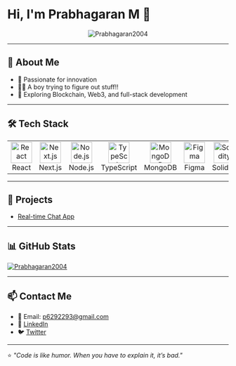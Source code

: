 # Hi, I'm Prabhagaran M 👋

<p align="center"> 
  <img src="https://komarev.com/ghpvc/?username=Prabhagaran2004&label=Profile%20views&color=0e75b6&style=flat" alt="Prabhagaran2004" /> 
</p>

---

## 🚀 About Me
- 🔭 Passionate for innovation  
- 🧑‍💻 A boy trying to figure out stuff!!  
- 🌱 Exploring Blockchain, Web3, and full-stack development  

---

## 🛠️ Tech Stack

<table align="center">
  <tr>
    <td align="center" width="96">
      <img src="https://brandlogos.net/wp-content/uploads/2020/09/react-logo.png" width="48" height="48" alt="React" />
      <br>React
    </td>
    <td align="center" width="96">
      <img src="https://cdn.worldvectorlogo.com/logos/next-js.svg" width="48" height="48" alt="Next.js" />
      <br>Next.js
    </td>
    <td align="center" width="96">
      <img src="https://upload.wikimedia.org/wikipedia/commons/d/d9/Node.js_logo.svg" width="48" height="48" alt="Node.js" />
      <br>Node.js
    </td>
    <td align="center" width="96">
      <img src="https://upload.wikimedia.org/wikipedia/commons/4/4c/Typescript_logo_2020.svg" width="48" height="48" alt="TypeScript" />
      <br>TypeScript
    </td>
    <td align="center" width="96">
      <img src="https://www.vectorlogo.zone/logos/mongodb/mongodb-icon.svg" width="48" height="48" alt="MongoDB" />
      <br>MongoDB
    </td>
    <td align="center" width="96">
      <img src="https://upload.wikimedia.org/wikipedia/commons/3/33/Figma-logo.svg" width="48" height="48" alt="Figma" />
      <br>Figma
    </td>
    <td align="center" width="96">
      <img src="https://cdn.icon-icons.com/icons2/2107/PNG/512/file_type_solidity_icon_130156.png" width="48" height="48" alt="Solidity" />
      <br>Solidity
    </td>
    <td align="center" width="96">
      <img src="https://www.python.org/static/community_logos/python-logo.png" width="48" height="48" alt="Python" />
      <br>Python
    </td>
  </tr>
</table>

---

## 📌 Projects
- [Real-time Chat App](https://github.com/Prabhagaran2004/Real-time-Chat-App)

---

## 📊 GitHub Stats

<a href="#stats">
  <img src="https://github-readme-stats.vercel.app/api?username=Prabhagaran2004&show_icons=true&theme=react&count_private=true&include_all_commits=true" alt="Prabhagaran2004" align="center" />
</a>

---

## 📫 Contact Me
- 📧 Email: p6292293@gmail.com  
- 💼 [LinkedIn](https://www.linkedin.com/in/prabhagaran-m-0235a7257)  
- 🐦 [Twitter](https://x.com/username_prabha)  

---

⭐️ _"Code is like humor. When you have to explain it, it’s bad."_  
